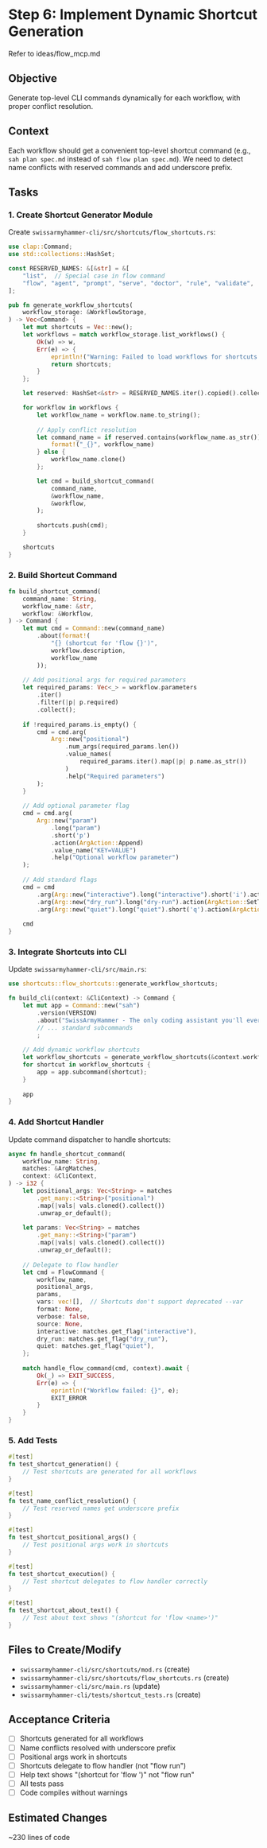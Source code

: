 # Step 6: Implement Dynamic Shortcut Generation

Refer to ideas/flow_mcp.md

## Objective

Generate top-level CLI commands dynamically for each workflow, with proper conflict resolution.

## Context

Each workflow should get a convenient top-level shortcut command (e.g., `sah plan spec.md` instead of `sah flow plan spec.md`). We need to detect name conflicts with reserved commands and add underscore prefix.

## Tasks

### 1. Create Shortcut Generator Module

Create `swissarmyhammer-cli/src/shortcuts/flow_shortcuts.rs`:

```rust
use clap::Command;
use std::collections::HashSet;

const RESERVED_NAMES: &[&str] = &[
    "list",  // Special case in flow command
    "flow", "agent", "prompt", "serve", "doctor", "rule", "validate",  // Top-level
];

pub fn generate_workflow_shortcuts(
    workflow_storage: &WorkflowStorage,
) -> Vec<Command> {
    let mut shortcuts = Vec::new();
    let workflows = match workflow_storage.list_workflows() {
        Ok(w) => w,
        Err(e) => {
            eprintln!("Warning: Failed to load workflows for shortcuts: {}", e);
            return shortcuts;
        }
    };

    let reserved: HashSet<&str> = RESERVED_NAMES.iter().copied().collect();

    for workflow in workflows {
        let workflow_name = workflow.name.to_string();
        
        // Apply conflict resolution
        let command_name = if reserved.contains(workflow_name.as_str()) {
            format!("_{}", workflow_name)
        } else {
            workflow_name.clone()
        };

        let cmd = build_shortcut_command(
            command_name,
            &workflow_name,
            &workflow,
        );
        
        shortcuts.push(cmd);
    }

    shortcuts
}
```

### 2. Build Shortcut Command

```rust
fn build_shortcut_command(
    command_name: String,
    workflow_name: &str,
    workflow: &Workflow,
) -> Command {
    let mut cmd = Command::new(command_name)
        .about(format!(
            "{} (shortcut for 'flow {}')",
            workflow.description,
            workflow_name
        ));
    
    // Add positional args for required parameters
    let required_params: Vec<_> = workflow.parameters
        .iter()
        .filter(|p| p.required)
        .collect();
    
    if !required_params.is_empty() {
        cmd = cmd.arg(
            Arg::new("positional")
                .num_args(required_params.len())
                .value_names(
                    required_params.iter().map(|p| p.name.as_str())
                )
                .help("Required parameters")
        );
    }
    
    // Add optional parameter flag
    cmd = cmd.arg(
        Arg::new("param")
            .long("param")
            .short('p')
            .action(ArgAction::Append)
            .value_name("KEY=VALUE")
            .help("Optional workflow parameter")
    );
    
    // Add standard flags
    cmd = cmd
        .arg(Arg::new("interactive").long("interactive").short('i').action(ArgAction::SetTrue))
        .arg(Arg::new("dry_run").long("dry-run").action(ArgAction::SetTrue))
        .arg(Arg::new("quiet").long("quiet").short('q').action(ArgAction::SetTrue));
    
    cmd
}
```

### 3. Integrate Shortcuts into CLI

Update `swissarmyhammer-cli/src/main.rs`:

```rust
use shortcuts::flow_shortcuts::generate_workflow_shortcuts;

fn build_cli(context: &CliContext) -> Command {
    let mut app = Command::new("sah")
        .version(VERSION)
        .about("SwissArmyHammer - The only coding assistant you'll ever need")
        // ... standard subcommands
        ;
    
    // Add dynamic workflow shortcuts
    let workflow_shortcuts = generate_workflow_shortcuts(&context.workflow_storage);
    for shortcut in workflow_shortcuts {
        app = app.subcommand(shortcut);
    }
    
    app
}
```

### 4. Add Shortcut Handler

Update command dispatcher to handle shortcuts:

```rust
async fn handle_shortcut_command(
    workflow_name: String,
    matches: &ArgMatches,
    context: &CliContext,
) -> i32 {
    let positional_args: Vec<String> = matches
        .get_many::<String>("positional")
        .map(|vals| vals.cloned().collect())
        .unwrap_or_default();
    
    let params: Vec<String> = matches
        .get_many::<String>("param")
        .map(|vals| vals.cloned().collect())
        .unwrap_or_default();
    
    // Delegate to flow handler
    let cmd = FlowCommand {
        workflow_name,
        positional_args,
        params,
        vars: vec![],  // Shortcuts don't support deprecated --var
        format: None,
        verbose: false,
        source: None,
        interactive: matches.get_flag("interactive"),
        dry_run: matches.get_flag("dry_run"),
        quiet: matches.get_flag("quiet"),
    };
    
    match handle_flow_command(cmd, context).await {
        Ok(_) => EXIT_SUCCESS,
        Err(e) => {
            eprintln!("Workflow failed: {}", e);
            EXIT_ERROR
        }
    }
}
```

### 5. Add Tests

```rust
#[test]
fn test_shortcut_generation() {
    // Test shortcuts are generated for all workflows
}

#[test]
fn test_name_conflict_resolution() {
    // Test reserved names get underscore prefix
}

#[test]
fn test_shortcut_positional_args() {
    // Test positional args work in shortcuts
}

#[test]
fn test_shortcut_execution() {
    // Test shortcut delegates to flow handler correctly
}

#[test]
fn test_shortcut_about_text() {
    // Test about text shows "(shortcut for 'flow <name>')"
}
```

## Files to Create/Modify

- `swissarmyhammer-cli/src/shortcuts/mod.rs` (create)
- `swissarmyhammer-cli/src/shortcuts/flow_shortcuts.rs` (create)
- `swissarmyhammer-cli/src/main.rs` (update)
- `swissarmyhammer-cli/tests/shortcut_tests.rs` (create)

## Acceptance Criteria

- [ ] Shortcuts generated for all workflows
- [ ] Name conflicts resolved with underscore prefix
- [ ] Positional args work in shortcuts
- [ ] Shortcuts delegate to flow handler (not "flow run")
- [ ] Help text shows "(shortcut for 'flow <name>')" not "flow run"
- [ ] All tests pass
- [ ] Code compiles without warnings

## Estimated Changes

~230 lines of code
